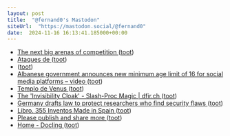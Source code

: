 ```yaml
---
layout: post
title:  "@fernand0's Mastodon"
siteUrl:  "https://mastodon.social/@fernand0"
date:  2024-11-16 16:13:41.185000+00:00
---
```

*  [The next big arenas of competition ](https://www.mckinsey.com/mgi/our-research/the-next-big-arenas-of-competitio) ([toot](https://mastodon.social/@fernand0/113493516037814845))
*  [Ataques de  ](https://mastodon.social/tags/phishing) ([toot](https://mastodon.social/@fernand0/113493412140094807))
*  [ ](https://mastodon.eus/@luistxo) ([toot](https://mastodon.social/@fernand0/113493327444354359))
*  [Albanese government announces new minimum age limit of 16 for social media platforms – video ](https://www.theguardian.com/australia-news/video/2024/nov/07/albanese-government-announces-new-minimum-age-limit-of-16-for-social-media-platforms-vide) ([toot](https://mastodon.social/@fernand0/113492702160483871))
*  [Templo de Venus ](https://www.flickr.com/photos/fernand0/54123091469) ([toot](https://mastodon.social/@fernand0/113492440720807327))
*  [The 'Invisibility Cloak' - Slash-Proc Magic \| dfir.ch ](https://dfir.ch/posts/slash-proc) ([toot](https://mastodon.social/@fernand0/113492352748181561))
*  [Germany drafts law to protect researchers who find security flaws ](https://www.bleepingcomputer.com/news/security/germany-drafts-law-to-protect-researchers-who-find-security-flaws) ([toot](https://mastodon.social/@fernand0/113492216021365688))
*  [Libro. 355 Inventos Made in Spain ](https://fotografiasenmovimiento.wordpress.com/2024/11/16/libro-355-inventos-made-in-spain) ([toot](https://mastodon.social/@fernand0/113492191446729353))
*  [Please publish and share more ](https://micro.webology.dev/2024/11/02/please-publish-and.htm) ([toot](https://mastodon.social/@fernand0/113491841309749943))
*  [Home - Docling ](https://ds4sd.github.io/docling/#ibm-open-source-a) ([toot](https://mastodon.social/@fernand0/113490895686503789))
